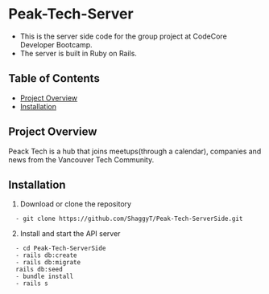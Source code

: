 # Peak-Tech-Server

  * This is the server side code for the group project at CodeCore Developer Bootcamp.
  * The server is built in Ruby on Rails.
  

## Table of Contents

- [Project Overview](#project-overview)
- [Installation](#installation)


## Project Overview

Peack Tech is a hub that joins meetups(through a calendar), companies and news from the Vancouver Tech Community.

## Installation

  1. Download or clone the repository
  ```
    - git clone https://github.com/ShaggyT/Peak-Tech-ServerSide.git
  ```
  2. Install and start the API server
  ```
    - cd Peak-Tech-ServerSide
    - rails db:create 
    - rails db:migrate
    rails db:seed
    - bundle install
    - rails s
  ```
  





